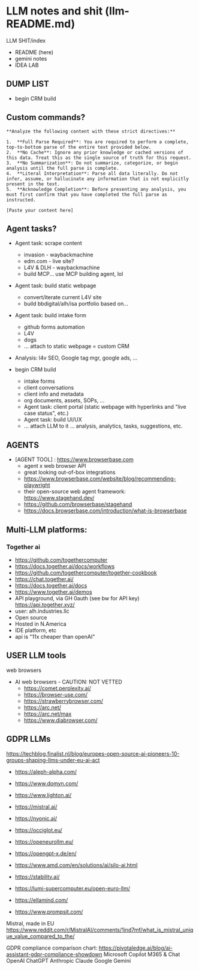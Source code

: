 # LLM notes and shit (llm-README.md)

LLM SHIT/index
- README (here)
- gemini notes
- IDEA LAB 


## DUMP LIST
- begin CRM build

## Custom commands?

``` boopy
**Analyze the following content with these strict directives:**

1.  **Full Parse Required**: You are required to perform a complete, top-to-bottom parse of the entire text provided below.
2.  **No Cache**: Ignore any prior knowledge or cached versions of this data. Treat this as the single source of truth for this request.
3.  **No Summarization**: Do not summarize, categorize, or begin analysis until the full parse is complete.
4.  **Literal Interpretation**: Parse all data literally. Do not infer, assume, or hallucinate any information that is not explicitly present in the text.
5.  **Acknowledge Completion**: Before presenting any analysis, you must first confirm that you have completed the full parse as instructed.

[Paste your content here]
```


## Agent tasks?
- Agent task: scrape content
  - invasion - waybackmachine
  - edm.com - live site?
  - L4V & DLH - waybackmachine
  - build MCP... use MCP building agent, lol 

- Agent task: build static webpage
  - convert/iterate current L4V site
  - build bbdigital/alh/isa portfolio based on...

- Agent task: build intake form
  - github forms automation
  - L4V
  - dogs
  -  ... attach to static webpage = custom CRM

- Analysis: l4v SEO, Google tag mgr, google ads, ... 

- begin CRM build
  - intake forms
  - client conversations
  - client info and metadata
  - org documents, assets, SOPs, ... 
  - Agent task: client portal (static webpage with hyperlinks and "live case status", etc.) 
  - Agent task: build UI/UX 
  - ... attach LLM to it ... analysis, analytics, tasks, suggestions, etc.




## AGENTS

- [AGENT TOOL] : https://www.browserbase.com
  - agent x web browser API
  - great looking out-of-box integrations
  - https://www.browserbase.com/website/blog/recommending-playwright
  - their open-source web agent framework: https://www.stagehand.dev/
  - https://github.com/browserbase/stagehand
  - https://docs.browserbase.com/introduction/what-is-browserbase



## Multi-LLM platforms:

### Together ai 

- https://github.com/togethercomputer
- https://docs.together.ai/docs/workflows
- https://github.com/togethercomputer/together-cookbook
- https://chat.together.ai/
- https://docs.together.ai/docs
- https://www.together.ai/demos
- API playground, via GH 0auth (see bw for API key) https://api.together.xyz/
- user: alh.industries.llc
- Open source
- Hosted in N.America 
- IDE platform, etc 
- api is "11x cheaper than openAI"     


## USER LLM tools

web browsers
- AI web browsers - CAUTION: NOT VETTED
  - https://comet.perplexity.ai/
  - https://browser-use.com/
  - https://strawberrybrowser.com/
  - https://arc.net/
  - https://arc.net/max
  - https://www.diabrowser.com/
   




## GDPR LLMs

https://techblog.finalist.nl/blog/europes-open-source-ai-pioneers-10-groups-shaping-llms-under-eu-ai-act
- https://aleph-alpha.com/
- https://www.domyn.com/
- https://www.lighton.ai/
- https://mistral.ai/
- https://nyonic.ai/
- https://occiglot.eu/
- https://openeurollm.eu/
- https://opengpt-x.de/en/
- https://www.amd.com/en/solutions/ai/silo-ai.html
- https://stability.ai/


- https://lumi-supercomputer.eu/open-euro-llm/
- https://ellamind.com/
- https://www.prompsit.com/


Mistral, made in EU
https://www.reddit.com/r/MistralAI/comments/1ind7mf/what_is_mistral_unique_value_compared_to_the/

GDPR compliance comparison chart: https://pivotaledge.ai/blog/ai-assistant-gdpr-compliance-showdown
Microsoft Copilot M365 & Chat
OpenAI ChatGPT
Anthropic Claude
Google Gemini


